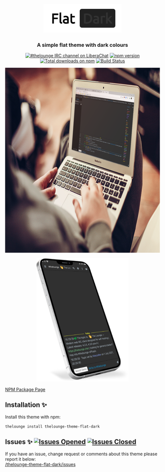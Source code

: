 <h1 align="center">
	<img src="../thelounge-theme-flat-dark/img/Flat-Dark-Logo.png" alt="Logo">
</h1>

<h3 align="center">
	A simple flat theme with dark colours
</h3>

<p align="center">
	<a href="https://demo.thelounge.chat/"><img
		alt="#thelounge IRC channel on LiberaChat"
		src="https://img.shields.io/badge/libera.chat-%23thelounge-415364.svg?colorA=ff9e18"></a>
	<a href="https://www.npmjs.com/package/thelounge-theme-flat-dark"><img
		alt="npm version"
		src="https://img.shields.io/npm/v/thelounge-theme-flat-dark"></a>
	<a href="https://npm-stat.com/charts.html?package=thelounge-theme-flat-dark"><img
		alt="Total downloads on npm"
		src="https://img.shields.io/npm/dy/thelounge-theme-flat-dark.svg?colorA=333a41&colorB=007dc7&maxAge=3600&label=Downloads"></a>
	<a href="https://github.com/aab12345/thelounge-theme-flat-dark/actions/workflows/publish.yml"><img
		alt="Build Status"
		src="https://github.com/aab12345/thelounge-theme-flat-dark/actions/workflows/publish.yml/badge.svg"></a>	
</p>

<p align="center">
	<img src="../thelounge-theme-flat-dark/Screenshots/Template_01.png" alt="Screenshot of the Flat Dark theme for The Lounge Chat" height=600>
</p>

<p align="center">
	<img src="../thelounge-theme-flat-dark/Screenshots/Screenshot_Mobile_Demo_01.png" alt="Screenshot of the Flat Dark theme for The Lounge Chat" width=300>
</p>

[NPM Package Page](https://www.npmjs.com/package/thelounge-theme-flat-dark)
## Installation :sparkles:
Install this theme with npm:

```sh
thelounge install thelounge-theme-flat-dark
```

## Issues :sparkles: <a href="https://github.com/aab12345/thelounge-theme-flat-dark/issues?q=is%3Aopen+is%3Aissue"> <img alt="Issues Opened" src="https://img.shields.io/github/issues/aab12345/thelounge-theme-flat-dark?color=green&style=plastic"></a> <a href="https://github.com/aab12345/thelounge-theme-flat-dark/issues?q=is%3Aissue+is%3Aclosed"> <img alt="Issues Closed" src="https://img.shields.io/github/issues-closed/aab12345/thelounge-theme-flat-dark?color=orange&style=plastic"></a> <br />
If you have an issue, change request or comments about this theme please report it below:<br/>
<a href="https://github.com/aab12345/thelounge-theme-flat-dark/issues">/thelounge-theme-flat-dark/issues</a>
